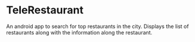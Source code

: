 # TeleRestaurant
An android app to search for top restaurants in the city. Displays the list of restaurants along with the information along the restaurant.
